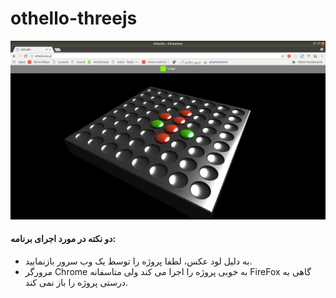 # othello-threejs

![screen shot](ScreenShots/02.png  "othello threejs")


#### دو نکته در مورد اجرای برنامه:

- به دلیل لود عکس، لطفا پروژه را توسط یک وب سرور بازنمایید.
- مرورگر Chrome به خوبی پروژه را اجرا می کند ولی متاسفانه FireFox گاهی به درستی پروژه را باز نمی کند.